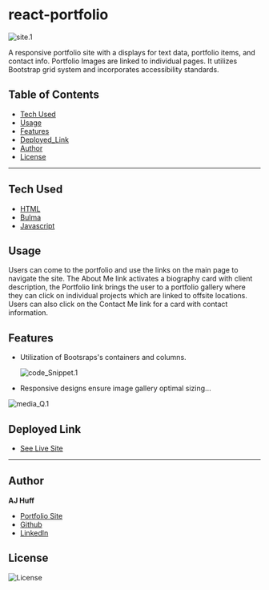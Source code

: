 # react-portfolio

  ![site.1](public/assets/ajsite.PNG)

A responsive portfolio site with a displays for text data, portfolio items, and contact info. Portfolio Images are linked to individual pages. It utilizes Bootstrap grid system and incorporates accessibility standards.

## Table of Contents

* [Tech Used](#tech_used)
* [Usage](#usage)
* [Features](#features)
* [Deployed_Link](#deployed_link)
* [Author](#author)
* [License](#license)

----

## Tech Used

* [HTML](https://developer.mozilla.org/en-US/docs/Web/HTML)
* [Bulma](https://bulma.io/)
* [Javascript](https://developer.mozilla.org/en-US/docs/Web/JavaScript)

## Usage
 
 Users can come to the portfolio and use the links on the main page to navigate the site. The About Me link activates a biography card with client description, the Portfolio link brings the user to a portfolio gallery where they can click on individual projects which are linked to offsite locations. Users can also click on the Contact Me link for a card with contact information.

## Features

- Utilization of Bootsraps's containers and columns.

  ![code_Snippet.1](public/assets/modal.PNG)

- Responsive designs ensure image gallery optimal sizing... 

![media_Q.1](public/assets/port.PNG)


## Deployed Link

* [See Live Site]()

---

## Author

**AJ Huff** 

- [Portfolio Site](https://stark-mesa-37630.herokuapp.com/)
- [Github](https://github.com/ajhuff7)
- [LinkedIn](https://www.linkedin.com/in/aj-huff-7696b14b/)



## License

![License](https://img.shields.io/badge/License-MIT-brightgreen) 